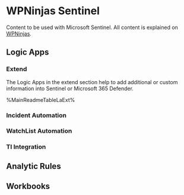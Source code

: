 # WPNinjas Sentinel

Content to be used with Microsoft Sentinel. All content is explained on [WPNinjas](https://wpninjas.eu).

## Logic Apps

### Extend

The Logic Apps in the extend section help to add additional or custom information into Sentinel or Microsoft 365 Defender.

%MainReadmeTableLaExt%
### Incident Automation

### WatchList Automation

### TI Integration

## Analytic Rules

## Workbooks
